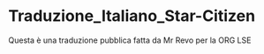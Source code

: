 # Traduzione_Italiano_Star-Citizen
Questa è una traduzione pubblica fatta da Mr Revo per la ORG LSE
